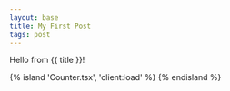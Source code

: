 ```yaml
---
layout: base
title: My First Post
tags: post
---
```


Hello from {{ title }}!

{% island 'Counter.tsx', 'client:load' %} {% endisland %}